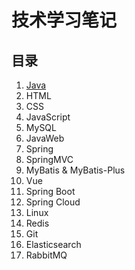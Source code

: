 # 技术学习笔记

## 目录

1. [Java](./java/index.md)
2. HTML
3. CSS
4. JavaScript
5. MySQL
6. JavaWeb
7. Spring
8. SpringMVC
9. MyBatis & MyBatis-Plus
10. Vue
11. Spring Boot
12. Spring Cloud
13. Linux
14. Redis
15. Git
16. Elasticsearch
1. RabbitMQ

